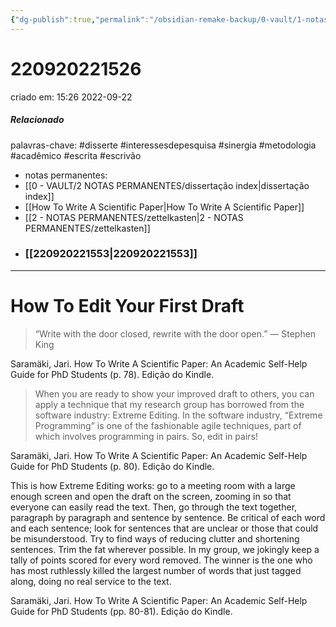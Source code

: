 ```yaml
---
{"dg-publish":true,"permalink":"/obsidian-remake-backup/0-vault/1-notas-literais/insight-pensamento-e-meditacao/how-to-edit-your-first-draft/","tags":["disserte","interessesdepesquisa","sinergia","metodologia","acadêmico","escrita","escrivão"],"dgHomeLink":true,"dgShowLocalGraph":true,"dgShowFileTree":true,"dgEnableSearch":true,"noteIcon":""}
---
```


# 220920221526
criado em: 15:26 2022-09-22

##### Relacionado
palavras-chave: #disserte #interessesdepesquisa #sinergia #metodologia #acadêmico #escrita #escrivão 
- notas permanentes: 
- [[0 - VAULT/2 NOTAS PERMANENTES/dissertação index\|dissertação index]]
- [[How To Write A Scientific Paper\|How To Write A Scientific Paper]]
- [[2 - NOTAS PERMANENTES/zettelkasten\|2 - NOTAS PERMANENTES/zettelkasten]]
- ### [[220920221553\|220920221553]]
---
# How To Edit Your First Draft 
> “Write with the door closed, rewrite with the door open.” ― Stephen King

Saramäki, Jari. How To Write A Scientific Paper: An Academic Self-Help Guide for PhD Students (p. 78). Edição do Kindle. 


>When you are ready to show your improved draft to others, you can apply a technique that my research group has borrowed from the software industry: Extreme Editing. In the software industry, “Extreme Programming” is one of the fashionable agile techniques, part of which involves programming in pairs. So, edit in pairs!

Saramäki, Jari. How To Write A Scientific Paper: An Academic Self-Help Guide for PhD Students (p. 80). Edição do Kindle. 

This is how Extreme Editing works: go to a meeting room with a large enough screen and open the draft on the screen, zooming in so that everyone can easily read the text. Then, go through the text together, paragraph by paragraph and sentence by sentence. Be critical of each word and each sentence; look for sentences that are unclear or those that could be misunderstood. Try to find ways of reducing clutter and shortening sentences. Trim the fat wherever possible. In my group, we jokingly keep a tally of points scored for every word removed. The winner is the one who has most ruthlessly killed the largest number of words that just tagged along, doing no real service to the text.

Saramäki, Jari. How To Write A Scientific Paper: An Academic Self-Help Guide for PhD Students (pp. 80-81). Edição do Kindle. 

